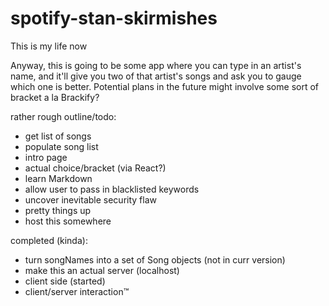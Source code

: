 # spotify-stan-skirmishes
This is my life now

Anyway, this is going to be some app where you can type in an artist's name, and it'll
give you two of that artist's songs and ask you to gauge which one is better. Potential plans
in the future might involve some sort of bracket a la Brackify?

rather rough outline/todo:
- get list of songs
- populate song list
- intro page
- actual choice/bracket (via React?)
- learn Markdown
- allow user to pass in blacklisted keywords
- uncover inevitable security flaw
- pretty things up
- host this somewhere

completed (kinda):
- turn songNames into a set of Song objects (not in curr version)
- make this an actual server (localhost)
- client side (started)
- client/server interaction™
